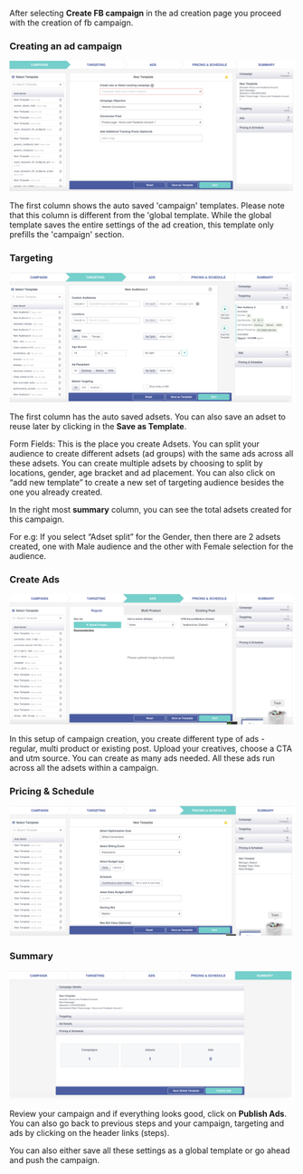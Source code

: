 After selecting **Create FB campaign** in the ad creation page you proceed with the creation of fb campaign.

### Creating an ad campaign

![Screenshot](img/creation2-campaign.png)

The first column shows the auto saved 'campaign' templates. Please note that this column is different from the 'global template. While the global template saves the entire settings of the ad creation, this template only prefills the 'campaign' section.


### Targeting

![Screenshot](img/creation3-targeting.png)

The first column has the auto saved adsets. You can also save an adset to reuse later by clicking in the **Save as Template**.

Form Fields: This is the place you create Adsets.  You can split your audience to create different adsets (ad groups) with the same ads across all these adsets. You can create multiple adsets by choosing to split by locations, gender, age bracket and ad placement.  You can also click on “add new template” to create a new set of targeting audience besides the one you already created.

In the right most **summary** column, you can see the total adsets created for this campaign.

For e.g: If you select “Adset split” for the Gender, then there are 2 adsets created, one with Male audience and the other with Female selection for the audience.

### Create Ads

![Screenshot](img/creation4-ads.png)

In this setup of campaign creation, you create different type of ads - regular, multi product or existing post.
Upload your creatives, choose a CTA and utm source. You can create as many ads needed. All these ads run across all the adsets within a campaign.


### Pricing & Schedule

![Screenshot](img/creation5-pricing.png)


### Summary

![Screenshot](img/creation6-summary.png)

Review your campaign and if everything looks good, click on **Publish Ads**. You can also go back to previous steps and your campaign, targeting and ads by clicking on the header links (steps).

You can also either save all these settings as a global template or go ahead and push the campaign.
